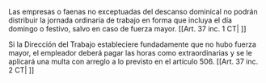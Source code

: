 Las empresas o faenas no exceptuadas del descanso dominical no podrán distribuir la jornada ordinaria de trabajo en forma que incluya el día domingo o festivo, salvo en caso de fuerza mayor. [[Art. 37 inc. 1 CT| ]]

Si la Dirección del Trabajo estableciere fundadamente que no hubo fuerza mayor, el empleador deberá pagar las horas como extraordinarias y se le aplicará una multa con arreglo a lo previsto en el artículo 506. [[Art. 37 inc. 2 CT| ]]